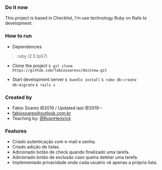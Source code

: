### Do it now
This project is based in Checklist, I'm use technology Ruby on Rails to development.

### How to run
- Dependencies
> ruby (2.5.1p57)

- Clone the project
`$ git clone https://github.com/fabiosoaresv/doitnow.git`

- Start development server
`$ bundle install`
`$ rake db:create db:migrate`
`$ rails s`

### Created by
* Fabio Soares @2019 / Updated last @2019--
* fabiosoares@outlook.com.br
* Teaching by: [@RyanHemrick](https://github.com/RyanHemrick)

### Features
* Criado autenticação com e-mail e senha.
* Criado adição de listas.
* Adicionado botão de check quando finalizado uma tarefa.
* Adicionado botão de exclusão caso queira deletar uma tarefa.
* Implementado privacidade onde cada usuário vê apenas a própria lista.
